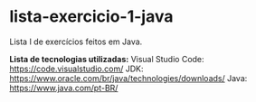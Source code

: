 # lista-exercicio-1-java
Lista I de exercícios feitos em Java.

**Lista de tecnologias utilizadas:**
Visual Studio Code: https://code.visualstudio.com/
JDK: https://www.oracle.com/br/java/technologies/downloads/
Java: https://www.java.com/pt-BR/
